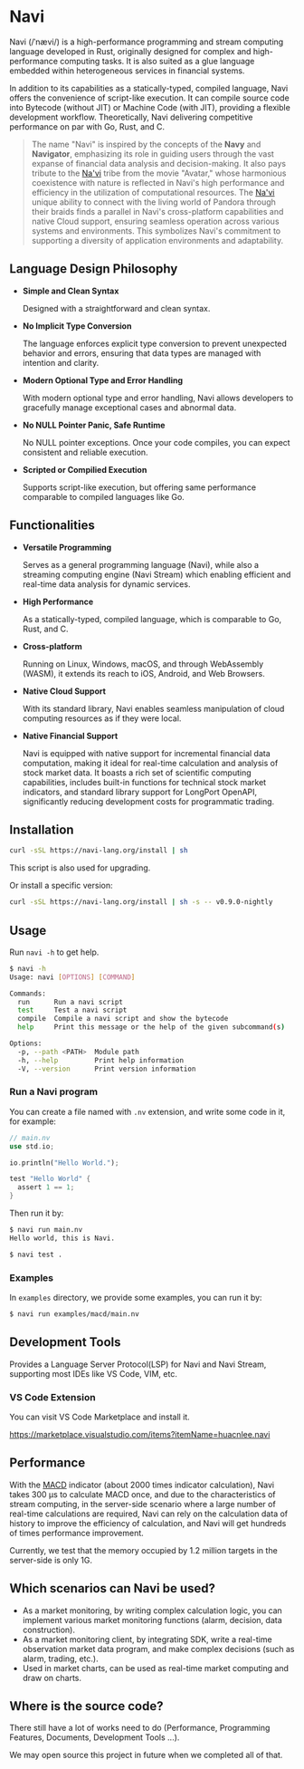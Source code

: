 # Navi

Navi (/ˈnævi/) is a high-performance programming and stream computing language developed in Rust, originally designed for complex and high-performance computing tasks. It is also suited as a glue language embedded within heterogeneous services in financial systems.

In addition to its capabilities as a statically-typed, compiled language, Navi offers the convenience of script-like execution. It can compile source code into Bytecode (without JIT) or Machine Code (with JIT), providing a flexible development workflow. Theoretically, Navi delivering competitive performance on par with Go, Rust, and C.

> The name "Navi" is inspired by the concepts of the **Navy** and **Navigator**, emphasizing its role in guiding users through the vast expanse of financial data analysis and decision-making. It also pays tribute to the [Na'vi](https://learnnavi.org) tribe from the movie "Avatar," whose harmonious coexistence with nature is reflected in Navi's high performance and efficiency in the utilization of computational resources. The [Na'vi](https://learnnavi.org) unique ability to connect with the living world of Pandora through their braids finds a parallel in Navi's cross-platform capabilities and native Cloud support, ensuring seamless operation across various systems and environments. This symbolizes Navi's commitment to supporting a diversity of application environments and adaptability.

## Language Design Philosophy

- **Simple and Clean Syntax**

  Designed with a straightforward and clean syntax.

- **No Implicit Type Conversion**

  The language enforces explicit type conversion to prevent unexpected behavior and errors, ensuring that data types are managed with intention and clarity.
  
- **Modern Optional Type and Error Handling**

  With modern optional type and error handling, Navi allows developers to gracefully manage exceptional cases and abnormal data.
  
- **No NULL Pointer Panic, Safe Runtime**

  No NULL pointer exceptions. Once your code compiles, you can expect consistent and reliable execution.
  
- **Scripted or Compilied Execution**

  Supports script-like execution, but offering same performance comparable to compiled languages like Go.

## Functionalities

- **Versatile Programming**

  Serves as a general programming language (Navi), while also a streaming computing engine (Navi Stream) which enabling efficient and real-time data analysis for dynamic services.

- **High Performance**

  As a statically-typed, compiled language, which is comparable to Go, Rust, and C.
  
- **Cross-platform**

  Running on Linux, Windows, macOS, and through WebAssembly (WASM), it extends its reach to iOS, Android, and Web Browsers.

- **Native Cloud Support**

  With its standard library, Navi enables seamless manipulation of cloud computing resources as if they were local.

- **Native Financial Support**

  Navi is equipped with native support for incremental financial data computation, making it ideal for real-time calculation and analysis of stock market data.
  It boasts a rich set of scientific computing capabilities, includes built-in functions for technical stock market indicators, and standard library support for
  LongPort OpenAPI, significantly reducing development costs for programmatic trading.

## Installation

```bash
curl -sSL https://navi-lang.org/install | sh
```

This script is also used for upgrading.

Or install a specific version:

```bash
curl -sSL https://navi-lang.org/install | sh -s -- v0.9.0-nightly
```

## Usage

Run `navi -h` to get help.

```bash
$ navi -h
Usage: navi [OPTIONS] [COMMAND]

Commands:
  run      Run a navi script
  test     Test a navi script
  compile  Compile a navi script and show the bytecode
  help     Print this message or the help of the given subcommand(s)

Options:
  -p, --path <PATH>  Module path
  -h, --help         Print help information
  -V, --version      Print version information
```

### Run a Navi program

You can create a file named with `.nv` extension, and write some code in it, for example:

```rust
// main.nv
use std.io;

io.println("Hello World.");

test "Hello World" {
  assert 1 == 1;
}
```

Then run it by:

```bash
$ navi run main.nv
Hello world, this is Navi.

$ navi test .
```

### Examples

In `examples` directory, we provide some examples, you can run it by:

```bash
$ navi run examples/macd/main.nv
```

## Development Tools

Provides a Language Server Protocol(LSP) for Navi and Navi Stream, supporting most IDEs like VS Code, VIM, etc.

### VS Code Extension

You can visit VS Code Marketplace and install it.

https://marketplace.visualstudio.com/items?itemName=huacnlee.navi

## Performance

With the [MACD](https://en.wikipedia.org/wiki/MACD) indicator (about 2000 times indicator calculation), Navi takes 300 µs to calculate MACD once, and due to the characteristics of stream computing, in the server-side scenario where a large number of real-time calculations are required, Navi can rely on the calculation data of history to improve the efficiency of calculation, and Navi will get hundreds of times performance improvement.

Currently, we test that the memory occupied by 1.2 million targets in the server-side is only 1G.

## Which scenarios can Navi be used?

- As a market monitoring, by writing complex calculation logic, you can implement various market monitoring functions (alarm, decision, data construction).
- As a market monitoring client, by integrating SDK, write a real-time observation market data program, and make complex decisions (such as alarm, trading, etc.).
- Used in market charts, can be used as real-time market computing and draw on charts.

## Where is the source code?

There still have a lot of works need to do (Performance, Programming Features, Documents, Development Tools ...).

We may open source this project in future when we completed all of that.

